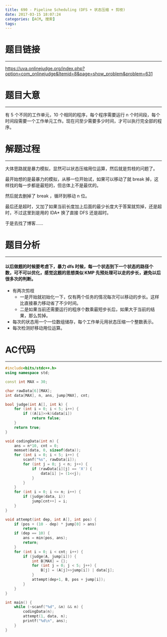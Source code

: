 ```yaml
---
title: 690 - Pipeline Scheduling (DFS + 状态压缩 + 剪枝)
date: 2017-03-15 18:07:24
categories: [ACM, 搜索]
tags:
---
```

# 题目链接
-------------------
https://uva.onlinejudge.org/index.php?option=com_onlinejudge&Itemid=8&page=show_problem&problem=631

# 题目大意
------------------
有 5 个不同的工作单元，10 个相同的程序，每个程序需要运行 n 个时间段，每个时间段需要一个工作单元工作。现在问至少需要多少时间，才可以执行完全部的程序。

# 解题过程
--------------
大体思路就是暴力模拟，显然可以状态压缩用位运算，然后就是剪枝的问题了。

最开始想的是最暴力的模拟，从移一位开始试，如果可以移动了就 break 掉，这样找的每一步都是最短的，但总体上不是最优的。

然后就去删掉了 break ，循环到移动 n 位。

最后还是超时，又加了如果当前长度加上后面的最少长度大于答案就剪掉，还是超时，不过这里到是用的 IDA* 换了直接 DFS 还是超时。

于是去找了博客……

# 题目分析
------------------
#### 以后做题的时候要考虑下，暴力 dfs 时候，每一个状态到下一个状态的路径个数，可不可以优化，感觉这题的思想类似 KMP 先预处理可以走的步长，避免以后很多次的判断。

+ 有两次剪枝
	+ 一是开始就初始化一下，仅有两个任务的情况每次可以移动的步长。这样比直接暴力移动省了不少时间。
	+ 二是如果当前还需要运行的程序个数乘最短步长后，如果大于当前的结果，那么剪掉。
+ 每次的状态用一个一位数组储存，每个工作单元用状态压缩一个整数表示。
+ 每次检测好移动用位运算。
# AC代码
------------
```cpp
#include<bits/stdc++.h>
using namespace std;

const int MAX = 30;

char rawData[6][MAX];
int data[MAX], n, ans, jump[MAX], cnt;

bool judge(int A[], int k) {
    for (int i = 0; i < 5; i++) {
        if ((A[i]>>k)&data[i])
            return false;
    }
    return true;
}

void codingData(int n) {
    ans = n*10, cnt = 0;
    memset(data, 0, sizeof(data));
    for (int i = 0; i < 5; i++) {
        scanf("%s", rawData[i]);
        for (int j = 0; j < n; j++) {
            if (rawData[i][j] == 'X') {
                data[i] |= (1<<j);
            }
        }
    }
    for (int i = 0; i <= n; i++) {
        if (judge(data, i))
            jump[cnt++] = i;
    }
}

void attempt(int dep, int A[], int pos) {
    if (pos + (10 - dep) * jump[0] > ans)
        return;
    if (dep == 10) {
        ans = min(pos, ans);
        return;
    }
    for (int i = 0; i < cnt; i++) {
        if (judge(A, jump[i])) {
            int B[MAX] = {};
            for (int j = 0; j < 5; j++) {
                B[j] = (A[j]>>jump[i]) | data[j];
            }
            attempt(dep+1, B, pos + jump[i]);
        }
    }
}

int main() {
    while (~scanf("%d", &n) && n) {
        codingData(n);
        attempt(1, data, n);
        printf("%d\n", ans);
    }
}

```